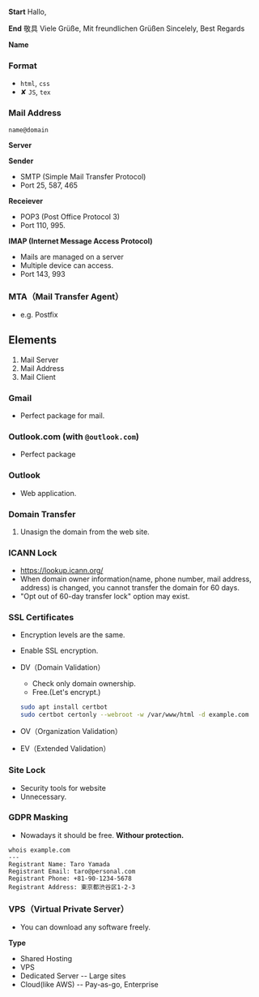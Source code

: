 **Start**
Hallo,


**End**
敬具
Viele Grüße, Mit freundlichen Grüßen
Sincelely, Best Regards

**Name**

### Format
* `html`, `css`
* ✘ `JS`, `tex`

### Mail Address

`name@domain`

**Server**
 
**Sender**
* SMTP (Simple Mail Transfer Protocol)
*  Port 25, 587, 465

**Receiever**
* POP3 (Post Office Protocol 3)
* Port 110, 995.


**IMAP (Internet Message Access Protocol)**
* Mails are managed on a server
* Multiple device can access.
* Port 143, 993

### MTA（Mail Transfer Agent）
* e.g. Postfix

## Elements
1. Mail Server
2. Mail Address
3. Mail Client

### Gmail
* Perfect package for mail.

### Outlook.com (with `@outlook.com`)
* Perfect package


### Outlook

* Web application.

### Domain Transfer

1. Unasign the domain from the web site.

### ICANN Lock
* https://lookup.icann.org/
* When domain owner information(name, phone number, mail address, address) is changed, you cannot transfer the domain for 60 days.
* "Opt out of 60-day transfer lock" option may exist.


### SSL Certificates
* Encryption levels are the same.
* Enable SSL encryption.

* DV（Domain Validation）
    * Check only domain ownership.
    * Free.(Let's encrypt.)
    ```bash
    sudo apt install certbot
    sudo certbot certonly --webroot -w /var/www/html -d example.com
    ```
* OV（Organization Validation）
* EV（Extended Validation）

### Site Lock
* Security tools for website
* Unnecessary.

### GDPR Masking

* Nowadays it should be free.
**Withour protection.**
```
whois example.com
---
Registrant Name: Taro Yamada
Registrant Email: taro@personal.com
Registrant Phone: +81-90-1234-5678
Registrant Address: 東京都渋谷区1-2-3
```


### VPS（Virtual Private Server）
* You can download any software freely.

**Type**

* Shared Hosting
* VPS
* Dedicated Server -- Large sites
* Cloud(like AWS) -- Pay-as-go, Enterprise
